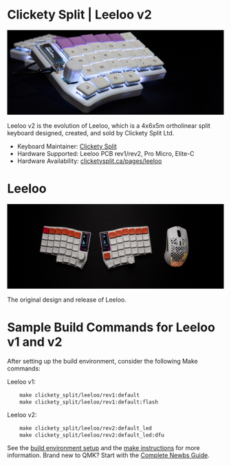 # Clickety Split | Leeloo v2

![Leeloo v2](https://github.com/ClicketySplit/build-guides/blob/main/leeloo/images/gallery/Leeloo-v2-QMK.jpg)

Leeloo v2 is the evolution of Leeloo, which is a 4x6x5m ortholinear split keyboard designed, created, and sold by Clickety Split Ltd.

* Keyboard Maintainer: [Clickety Split](https://github.com/ClicketySplit)
* Hardware Supported: Leeloo PCB rev1/rev2, Pro Micro, Elite-C
* Hardware Availability: [clicketysplit.ca/pages/leeloo](https://clicketysplit.ca/pages/leeloo)

# Leeloo

![Leeloo](https://github.com/ClicketySplit/build-guides/blob/main/leeloo/images/gallery/Leeloo-v1.jpg)

The original design and release of Leeloo.

# Sample Build Commands for Leeloo v1 and v2

After setting up the build environment, consider the following Make commands:

Leeloo v1:
```
    make clickety_split/leeloo/rev1:default
    make clickety_split/leeloo/rev1:default:flash
```

Leeloo v2:
```
    make clickety_split/leeloo/rev2:default_led
    make clickety_split/leeloo/rev2:default_led:dfu
```

See the [build environment setup](https://docs.qmk.fm/#/getting_started_build_tools) and the [make instructions](https://docs.qmk.fm/#/getting_started_make_guide) for more information. Brand new to QMK? Start with the [Complete Newbs Guide](https://docs.qmk.fm/#/newbs).
